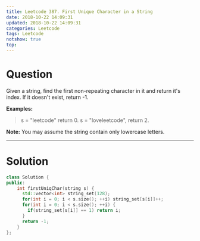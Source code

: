 ```yaml
---
title: Leetcode 387. First Unique Character in a String
date: 2018-10-22 14:09:31
updated: 2018-10-22 14:09:31
categories: Leetcode
tags: Leetcode
notshow: true
top:
---
```


# Question

Given a string, find the first non-repeating character in it and return it's index. If it doesn't exist, return -1.

**Examples:**

> s = "leetcode"
> return 0.
> s = "loveleetcode",
> return 2.

**Note:**  You may assume the string contain only lowercase letters.

<!--more-->

-------

# Solution

```cpp
class Solution {
public:
    int firstUniqChar(string s) {
      std::vector<int> string_set(128);
      for(int i = 0; i < s.size(); ++i) string_set[s[i]]++;
      for(int i = 0; i < s.size(); ++i) {
        if(string_set[s[i]] == 1) return i;
      }
      return -1;
    }
};
```
